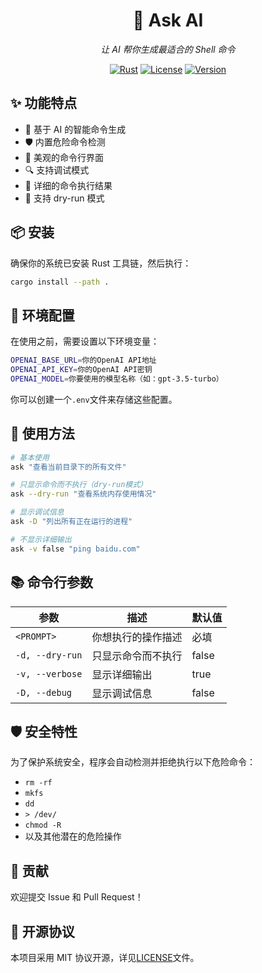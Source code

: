 <div align="center">

# 🤖 Ask AI

_让 AI 帮你生成最适合的 Shell 命令_

[![Rust](https://img.shields.io/badge/rust-1.75%2B-orange.svg)](https://www.rust-lang.org)
[![License](https://img.shields.io/badge/license-MIT-blue.svg)](LICENSE)
[![Version](https://img.shields.io/badge/version-0.1.0-green.svg)](https://github.com/blushyes/ask-ai)

</div>

## ✨ 功能特点

- 🧠 基于 AI 的智能命令生成
- 🛡️ 内置危险命令检测
- 🎨 美观的命令行界面
- 🔍 支持调试模式
- 📝 详细的命令执行结果
- 🚀 支持 dry-run 模式

## 📦 安装

确保你的系统已安装 Rust 工具链，然后执行：

```bash
cargo install --path .
```

## 🔧 环境配置

在使用之前，需要设置以下环境变量：

```bash
OPENAI_BASE_URL=你的OpenAI API地址
OPENAI_API_KEY=你的OpenAI API密钥
OPENAI_MODEL=你要使用的模型名称（如：gpt-3.5-turbo）
```

你可以创建一个`.env`文件来存储这些配置。

## 🚀 使用方法

```bash
# 基本使用
ask "查看当前目录下的所有文件"

# 只显示命令而不执行（dry-run模式）
ask --dry-run "查看系统内存使用情况"

# 显示调试信息
ask -D "列出所有正在运行的进程"

# 不显示详细输出
ask -v false "ping baidu.com"
```

## 📚 命令行参数

| 参数            | 描述               | 默认值 |
| --------------- | ------------------ | ------ |
| `<PROMPT>`      | 你想执行的操作描述 | 必填   |
| `-d, --dry-run` | 只显示命令而不执行 | false  |
| `-v, --verbose` | 显示详细输出       | true   |
| `-D, --debug`   | 显示调试信息       | false  |

## 🛡️ 安全特性

为了保护系统安全，程序会自动检测并拒绝执行以下危险命令：

- `rm -rf`
- `mkfs`
- `dd`
- `> /dev/`
- `chmod -R`
- 以及其他潜在的危险操作

## 🤝 贡献

欢迎提交 Issue 和 Pull Request！

## 📄 开源协议

本项目采用 MIT 协议开源，详见[LICENSE](LICENSE)文件。
